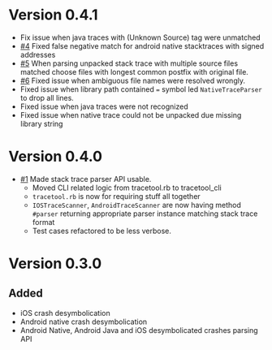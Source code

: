 # Version 0.4.1

* Fix issue when java traces with (Unknown Source) tag were unmatched
* [#4](https://github.com/vizor-games/tracetool/pull/4) Fixed false negative match for android native stacktraces with signed addresses
* [#5](https://github.com/vizor-games/tracetool/pull/5) When parsing unpacked stack trace with multiple source files matched choose files with longest common postfix
  with original file.
* [#6](https://github.com/vizor-games/tracetool/pull/6) Fixed issue when ambiguous file names were resolved wrongly.
* Fixed issue when library path contained `=` symbol led `NativeTraceParser` to drop all lines.
* Fixed issue when java traces were not recognized
* Fixed issue when native trace could not be unpacked due missing library string

# Version 0.4.0

* [#1](https://github.com/vizor-games/tracetool/pull/1) Made stack trace parser API usable.
  * Moved CLI related logic from tracetool.rb to tracetool_cli
  * `tracetool.rb` is now for requiring stuff all together
  * `IOSTraceScanner`, `AndroidTraceScanner` are now having method `#parser` returning
    appropriate parser instance matching stack trace format
  * Test cases refactored to be less verbose.

# Version 0.3.0


## Added

* iOS crash desymbolication
* Android native crash desymbolication
* Android Native, Android Java and iOS desymbolicated crashes parsing API
